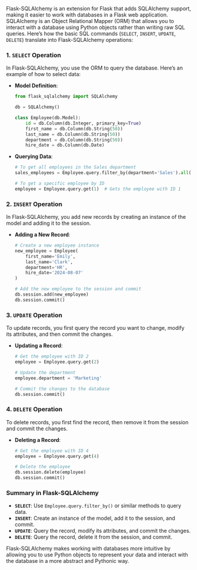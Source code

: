 Flask-SQLAlchemy is an extension for Flask that adds SQLAlchemy support, making it easier to work with databases in a Flask web application. SQLAlchemy is an Object Relational Mapper (ORM) that allows you to interact with a database using Python objects rather than writing raw SQL queries. Here’s how the basic SQL commands (`SELECT`, `INSERT`, `UPDATE`, `DELETE`) translate into Flask-SQLAlchemy operations:

### 1. **`SELECT` Operation**

In Flask-SQLAlchemy, you use the ORM to query the database. Here’s an example of how to select data:

- **Model Definition**:
  ```python
  from flask_sqlalchemy import SQLAlchemy
  
  db = SQLAlchemy()

  class Employee(db.Model):
      id = db.Column(db.Integer, primary_key=True)
      first_name = db.Column(db.String(50))
      last_name = db.Column(db.String(50))
      department = db.Column(db.String(50))
      hire_date = db.Column(db.Date)
  ```

- **Querying Data**:
  ```python
  # To get all employees in the Sales department
  sales_employees = Employee.query.filter_by(department='Sales').all()

  # To get a specific employee by ID
  employee = Employee.query.get(1)  # Gets the employee with ID 1
  ```

### 2. **`INSERT` Operation**

In Flask-SQLAlchemy, you add new records by creating an instance of the model and adding it to the session.

- **Adding a New Record**:
  ```python
  # Create a new employee instance
  new_employee = Employee(
      first_name='Emily',
      last_name='Clark',
      department='HR',
      hire_date='2024-08-07'
  )

  # Add the new employee to the session and commit
  db.session.add(new_employee)
  db.session.commit()
  ```

### 3. **`UPDATE` Operation**

To update records, you first query the record you want to change, modify its attributes, and then commit the changes.

- **Updating a Record**:
  ```python
  # Get the employee with ID 2
  employee = Employee.query.get(2)

  # Update the department
  employee.department = 'Marketing'

  # Commit the changes to the database
  db.session.commit()
  ```

### 4. **`DELETE` Operation**

To delete records, you first find the record, then remove it from the session and commit the changes.

- **Deleting a Record**:
  ```python
  # Get the employee with ID 4
  employee = Employee.query.get(4)

  # Delete the employee
  db.session.delete(employee)
  db.session.commit()
  ```

### Summary in Flask-SQLAlchemy

- **`SELECT`**: Use `Employee.query.filter_by()` or similar methods to query data.
- **`INSERT`**: Create an instance of the model, add it to the session, and commit.
- **`UPDATE`**: Query the record, modify its attributes, and commit the changes.
- **`DELETE`**: Query the record, delete it from the session, and commit.

Flask-SQLAlchemy makes working with databases more intuitive by allowing you to use Python objects to represent your data and interact with the database in a more abstract and Pythonic way.